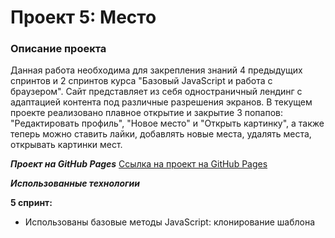 # Проект 5: Место

### Описание проекта

Данная работа необходима для закрепления знаний 4 предыдущих спринтов и 2 спринтов курса "Базовый JavaScript и работа с браузером". 
Сайт представляет из себя одностраничный лендинг с адаптацией контента под различные разрешения экранов. 
В текущем проекте реализовано плавное открытие и закрытие 3 попапов: "Редактировать профиль", "Новое место" и "Открыть картинку", а также теперь можно ставить лайки, добавлять новые места, удалять места, открывать картинки мест.

***Проект на GitHub Pages***
 [Ссылка на проект на GitHub Pages](https://kotezh.github.io/mesto/index.html)

***Использованные технологии***

**5 спринт:**
* Использованы базовые методы JavaScript: клонирование шаблона <template>, заполнение атрибутов новых элементов, изменение класса с помощью toggle для лайков, работа с массивами, добавление новых элементов в начало и конец массива, удаление элементов
* Использовано свойство visibility взамен display:none для создания эффекта плавного открытия и закрытия попапов

**4 спринт:**
* Создание сетки с помощью grid-layout
* Работа с макетом в Figma
* Медиазапросы для адаптации контента под разные разрешения экранов
* Использованы базовые методы JavaScript: поиск элемента по классу, изменение (добавление и удаление) класса, получение текстовых значений и заполнение полей, сохранение введенных в поля значений.